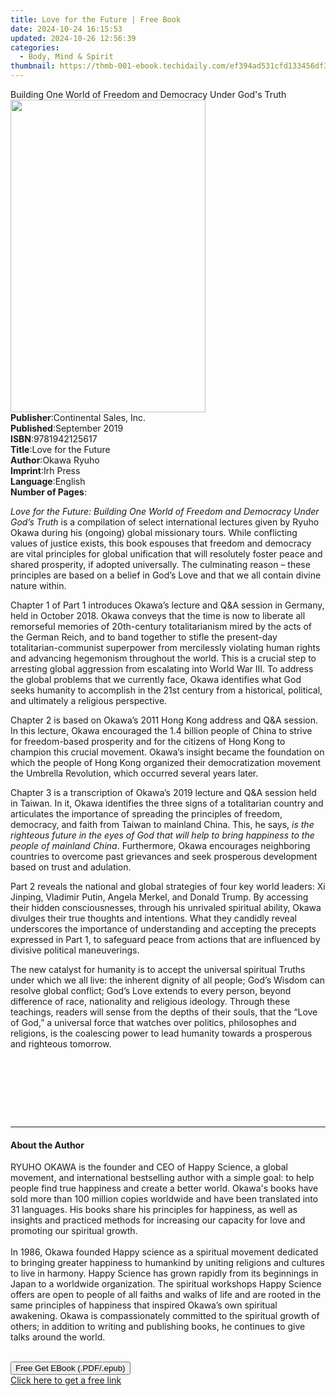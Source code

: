 ```yaml
---
title: Love for the Future | Free Book
date: 2024-10-24 16:15:53
updated: 2024-10-26 12:56:39
categories:
  - Body, Mind & Spirit
thumbnail: https://thmb-001-ebook.techidaily.com/ef394ad531cfd133456df3865a5182c099b3d8854a8464d562932dd8adcf1fc7.jpg
---
```

<main id="book-container">
  <div class="flex flex-col">
    <div class="book-brief flex-1 py-6 px-4 sm:p-6 md:py-10 md:px-8">
      <!-- brief-->
      <div class="book-brief-main">
        Building One World of Freedom and Democracy Under God's Truth
      </div>
    </div>
    <div
      class="book-meta-info flex-1 grid gap-4 col-start-1 col-end-3 row-start-1 sm:mb-6 sm:grid-cols-4 lg:gap-6 lg:col-start-2 lg:row-end-6 lg:row-span-6 lg:mb-0"
    >
      <div
        class="book-meta-info-left place-content-center mt-4 p-4 text-sm leading-6 col-start-2 col-span-2 dark:text-slate-400"
      >
        <img
          class="w-full h-500 object-cover rounded-lg sm:h-255 sm:col-span-2 lg:col-span-full"
          src="https://img-001-ebook.techidaily.com/784bee17f84de798e0cc7124b690d6cf688f195a6abacdc3fee9b880176f42ba.jpg"
          alt=""
          width="312"
          height="500"
        />
      </div>
      <div
        class="book-meta-info-right mt-2 col-start-1 row-start-2 col-span-3 self-center"
      >
        <!-- meta data  -->
        <div class="flex flex-col px-4 md:px-8">
          <div class="flex-1">
            <strong>Publisher</strong>:<span class="px-2"
              >Continental Sales, Inc.</span
            >
          </div>
          <div class="flex-1">
            <strong>Published</strong>:<span class="px-2">September 2019</span>
          </div>
          <div class="flex-1">
            <strong>ISBN</strong>:<span class="px-2">9781942125617</span>
          </div>
          <div class="flex-1">
            <strong>Title</strong>:<span class="px-2">Love for the Future</span>
          </div>
          <div class="flex-1">
            <strong>Author</strong>:<span class="px-2">Okawa Ryuho</span>
          </div>
          <div class="flex-1">
            <strong>Imprint</strong>:<span class="px-2">Irh Press</span>
          </div>
          <div class="flex-1">
            <strong>Language</strong>:<span class="px-2">English</span>
          </div>
          <div class="flex-1">
            <strong>Number of Pages</strong>:<span class="px-2"></span>
          </div>
        </div>
      </div>
    </div>
    <div class="book-description flex-1 py-6 px-4 sm:p-6 md:py-10 md:px-8">
      <div class="book-description-main">
        <div accordion-content="" id="description">
          <p>
            <i
              >Love for the Future: Building One World of Freedom and Democracy
              Under God’s Truth</i
            >
            is a compilation of select international lectures given by Ryuho
            Okawa during his (ongoing) global missionary tours. While
            conflicting values of justice exists, this book espouses that
            freedom and democracy are vital principles for global unification
            that will resolutely foster peace and shared prosperity, if adopted
            universally. The culminating reason – these principles are based on
            a belief in God’s Love and that we all contain divine nature
            within.<br />
          </p>
          <p>
            Chapter 1 of Part 1 introduces Okawa’s lecture and Q&amp;A session
            in Germany, held in October 2018. Okawa conveys that the time is now
            to liberate all remorseful memories of 20th-century totalitarianism
            mired by the acts of the German Reich, and to band together to
            stifle the present-day totalitarian-communist superpower from
            mercilessly violating human rights and advancing hegemonism
            throughout the world. This is a crucial step to arresting global
            aggression from escalating into World War III. To address the global
            problems that we currently face, Okawa identifies what God seeks
            humanity to accomplish in the 21st century from a historical,
            political, and ultimately a religious perspective. <br />
          </p>
          <p>
            Chapter 2 is based on Okawa’s 2011 Hong Kong address and Q&amp;A
            session. In this lecture, Okawa encouraged the 1.4 billion people of
            China to strive for freedom-based prosperity and for the citizens of
            Hong Kong to champion this crucial movement. Okawa’s insight became
            the foundation on which the people of Hong Kong organized their
            democratization movement the Umbrella Revolution, which occurred
            several years later. <br />
          </p>
          <p>
            Chapter 3 is a transcription of Okawa’s 2019 lecture and Q&amp;A
            session held in Taiwan. In it, Okawa identifies the three signs of a
            totalitarian country and articulates the importance of spreading the
            principles of freedom, democracy, and faith from Taiwan to mainland
            China. This, he says,
            <i
              >is the righteous future in the eyes of God that will help to
              bring happiness to the people of mainland China</i
            >. Furthermore, Okawa encourages neighboring countries to overcome
            past grievances and seek prosperous development based on trust and
            adulation. <br />
          </p>
          <p>
            Part 2 reveals the national and global strategies of four key world
            leaders: Xi Jinping, Vladimir Putin, Angela Merkel, and Donald
            Trump. By accessing their hidden consciousnesses, through his
            unrivaled spiritual ability, Okawa divulges their true thoughts and
            intentions. What they candidly reveal underscores the importance of
            understanding and accepting the precepts expressed in Part 1, to
            safeguard peace from actions that are influenced by divisive
            political maneuverings. <br />
          </p>
          <p>
            The new catalyst for humanity is to accept the universal spiritual
            Truths under which we all live: the inherent dignity of all people;
            God’s Wisdom can resolve global conflict; God’s Love extends to
            every person, beyond difference of race, nationality and religious
            ideology. Through these teachings, readers will sense from the
            depths of their souls, that the “Love of God,” a universal force
            that watches over politics, philosophes and religions, is the
            coalescing power to lead humanity towards a prosperous and righteous
            tomorrow.
          </p>
          <p></p>
          <p><br /></p>
          &nbsp;
          <p></p>
          <p><br />&nbsp;</p>
        </div>
        <div class="accordion-fader"></div>
      </div>
    </div>
    <div class="book-excerpts flex-1 py-6 px-4 sm:p-6 md:py-10 md:px-8">
      <!-- excerpts-->
      <div class="book-excerpts-main">
        <hr />
        <h4 class="placeholder placeholder-heading">
          <span>About the Author</span>
        </h4>
        <p>
          RYUHO OKAWA is the founder and CEO of Happy Science, a global
          movement, and international bestselling author with a simple goal: to
          help people find true happiness and create a better world. Okawa's
          books have sold more than 100 million copies worldwide and have been
          translated into 31 languages. His books share his principles for
          happiness, as well as insights and practiced methods for increasing
          our capacity for love and promoting our spiritual growth.<br /><br />In
          1986, Okawa founded Happy science as a spiritual movement dedicated to
          bringing greater happiness to humankind by uniting religions and
          cultures to live in harmony. Happy Science has grown rapidly from its
          beginnings in Japan to a worldwide organization. The spiritual
          workshops Happy Science offers are open to people of all faiths and
          walks of life and are rooted in the same principles of happiness that
          inspired Okawa’s own spiritual awakening. Okawa is compassionately
          committed to the spiritual growth of others; in addition to writing
          and publishing books, he continues to give talks around the world.<br /><br />
        </p>
      </div>
    </div>
    <div
      class="book-about-author flex-1 py-6 px-4 sm:p-6 md:py-10 md:px-8"
    ></div>
    <div class="book-free-get flex-1 py-6 px-4 sm:p-6 md:py-10 md:px-8">
      <button
        id="btn-free-get"
        class="bg-blue-500 hover:bg-blue-700 text-white font-bold py-2 px-4 rounded"
      >
        Free Get EBook (.PDF/.epub)
      </button>
      <div id="countdown-display" class="px-2 text-lg mt-2"></div>
      <a
        id="free-link"
        class="hidden bg-blue-500 hover:bg-blue-700 text-white font-bold py-2 px-4 rounded"
        href="https://www.ebooks.com/en-us/book/209794927/love-for-the-future/okawa-ryuho/"
        target="_blank"
        >Click here to get a free link</a
      >
    </div>
    <script>
      let countdownTime = 0;
      let countdownInterval = null;
      document
        .getElementById('btn-free-get')
        .addEventListener('click', startCountdown);
      function startCountdown() {
        countdownTime = new Date().getTime() + 60000 * 3;
        countdownInterval = setInterval(updateCountdown, 1000);
        document.getElementById('btn-free-get').disabled = true;
        document
          .getElementById('btn-free-get')
          .classList.add('bg-gray-500', 'cursor-not-allowed');
      }
      function updateCountdown() {
        let currentTime = new Date().getTime();
        let timeLeft = countdownTime - currentTime;
        let secondsLeft = Math.floor(timeLeft / 1000);
        document.getElementById('countdown-display').innerHTML =
          `Remaining time: ${secondsLeft} seconds.`;
        if (secondsLeft <= 0) {
          clearInterval(countdownInterval);
          document.getElementById('btn-free-get').classList.add('hidden');
          document.getElementById('free-link').classList.remove('hidden');
          document.getElementById('countdown-display').innerHTML = '';
        }
      }
    </script>
  </div>
</main>
